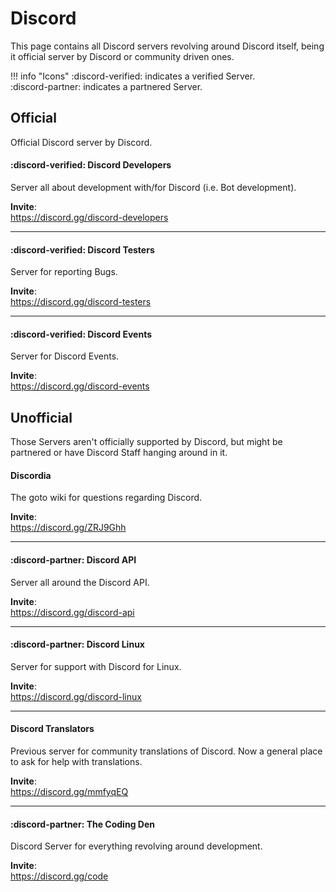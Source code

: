 # Discord
This page contains all Discord servers revolving around Discord itself, being it official server by Discord or community driven ones.

!!! info "Icons"
    :discord-verified: indicates a verified Server.  
    :discord-partner: indicates a partnered Server.

## Official
Official Discord server by Discord.

#### :discord-verified: Discord Developers
Server all about development with/for Discord (i.e. Bot development).

**Invite**:  
https://discord.gg/discord-developers

----
#### :discord-verified: Discord Testers
Server for reporting Bugs.

**Invite**:  
https://discord.gg/discord-testers

----
#### :discord-verified: Discord Events
Server for Discord Events.

**Invite**:  
https://discord.gg/discord-events

## Unofficial
Those Servers aren't officially supported by Discord, but might be partnered or have Discord Staff hanging around in it.

#### Discordia
The goto wiki for questions regarding Discord.

**Invite**:  
https://discord.gg/ZRJ9Ghh

----
#### :discord-partner: Discord API
Server all around the Discord API.

**Invite**:  
https://discord.gg/discord-api

----
#### :discord-partner: Discord Linux
Server for support with Discord for Linux.

**Invite**:  
https://discord.gg/discord-linux

----
#### Discord Translators
Previous server for community translations of Discord. Now a general place to ask for help with translations.

**Invite**:  
https://discord.gg/mmfyqEQ

----
#### :discord-partner: The Coding Den
Discord Server for everything revolving around development.

**Invite**:  
https://discord.gg/code